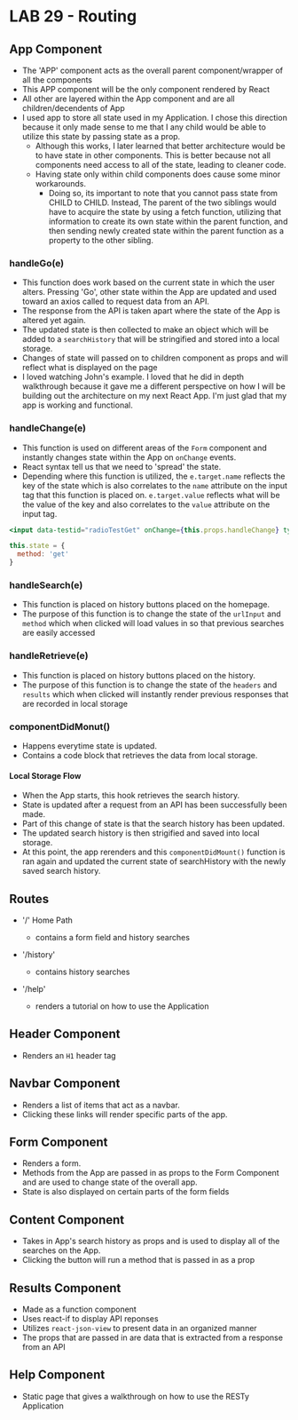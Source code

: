 # LAB 29 - Routing

## App Component

- The 'APP' component acts as the overall parent component/wrapper of all the components
- This APP component will be the only component rendered by React
- All other are layered within the App component and are all children/decendents of App
- I used app to store all state used in my Application. I chose this direction because it only made sense to me that I any child would be able to utilize this state by passing state as a prop.
  - Although this works, I later learned that better architecture would be to have state in other components. This is better because not all components need access to all of the state, leading to cleaner code.
  - Having state only within child components does cause some minor workarounds.
    - Doing so, its important to note that you cannot pass state from CHILD to CHILD. Instead, The parent of the two siblings would have to acquire the state by using a fetch function, utilizing that information to create its own state within the parent function, and then sending newly created state within the parent function as a property to the other sibling.

### handleGo(e)

- This function does work based on the current state in which the user alters. Pressing 'Go', other state within the App are updated and used toward an axios called to request data from an API.
- The response from the API is taken apart where the state of the App is altered yet again.
- The updated state is then collected to make an object which will be added to a `searchHistory` that will be stringified and stored into a local storage.
- Changes of state will passed on to children component as props and will reflect what is displayed on the page
- I loved watching John's example. I loved that he did in depth walkthrough because it gave me a different perspective on how I will be building out the architecture on my next React App. I'm just glad that my app is working and functional.

### handleChange(e)

- This function is used on different areas of the `Form` component and instantly changes state within the App on `onChange` events.
- React syntax tell us that we need to 'spread' the state.
- Depending where this function is utilized, the `e.target.name` reflects the key of the state which is also correlates to the `name` attribute on the input tag that this function is placed on. `e.target.value` reflects what will be the value of the key and also correlates to the `value` attribute on the input tag.

```jsx
<input data-testid="radioTestGet" onChange={this.props.handleChange} type="radio" name="method" value="get" checked={this.props.method === 'get'}/>

this.state = {
  method: 'get'
}
```

### handleSearch(e)

- This function is placed on history buttons placed on the homepage.
- The purpose of this function is to change the state of the `urlInput` and `method` which when clicked will load values in so that previous searches are easily accessed

### handleRetrieve(e)

- This function is placed on history buttons placed on the history.
- The purpose of this function is to change the state of the `headers` and `results` which when clicked will instantly render previous responses that are recorded in local storage

### componentDidMonut()

- Happens everytime state is updated.
- Contains a code block that retrieves the data from local storage.

#### Local Storage Flow

- When the App starts, this hook retrieves the search history.
- State is updated after a request from an API has been successfully been made.
- Part of this change of state is that the search history has been updated.
- The updated search history is then strigified and saved into local storage.
- At this point, the app rerenders and this `componentDidMount()` function is ran again and updated the current state of searchHistory with the newly saved search history.

## Routes

- '/' Home Path
  - contains a form field and history searches

- '/history'
  - contains history searches

- '/help'
  - renders a tutorial on how to use the Application

## Header Component

- Renders an `H1` header tag

## Navbar Component

- Renders a list of items that act as a navbar.
- Clicking these links will render specific parts of the app.

## Form Component

- Renders a form.
- Methods from the App are passed in as props to the Form Component and are used to change state of the overall app.
- State is also displayed on certain parts of the form fields

## Content Component

- Takes in App's search history as props and is used to display all of the searches on the App.
- Clicking the button will run a method that is passed in as a prop

## Results Component

- Made as a function component
- Uses react-if to display API reponses
- Utilizes `react-json-view` to present data in an organized manner
- The props that are passed in are data that is extracted from a response from an API

## Help Component

- Static page that gives a walkthrough on how to use the RESTy Application